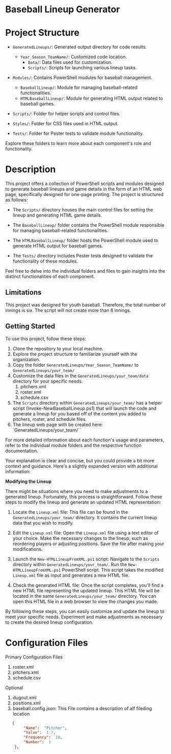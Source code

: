 # Baseball Lineup Generator

# Project Structure

- `GeneratedLineups/`: Generated output directory for code results.
  - `Year_Season_TeamName/`: Customized code location.
    - `Data/`: Data files used for customization.
    - `Scripts/`: Scripts for launching various lineup tasks.

- `Modules/`: Contains PowerShell modules for baseball management.
  - `BaseballLineup/`: Module for managing baseball-related functionalities.
  - `HTMLBaseballLineup/`: Module for generating HTML output related to baseball games.

- `Scripts/`: Folder for helper scripts and control files.
- `Styles/`: Folder for CSS files used in HTML output.
- `Tests/`: Folder for Pester tests to validate module functionality.

Explore these folders to learn more about each component's role and functionality.

# Description

This project offers a collection of PowerShell scripts and modules designed to generate baseball lineups and game details in the form of an HTML web page, specifically designed for one-page printing. The project is structured as follows:

- The `Scripts/` directory houses the main control files for setting the lineup and generating HTML game details.

- The `BaseballLineup/` folder contains the PowerShell module responsible for managing baseball-related functionalities.

- The `HTMLBaseballLineup/` folder hosts the PowerShell module used to generate HTML output for baseball games.

- The `Tests/` directory includes Pester tests designed to validate the functionality of these modules.

Feel free to delve into the individual folders and files to gain insights into the distinct functionalities of each component.

## Limitations
This project was designed for youth baseball. Therefore, the total number of innings is six. The script will not create more than 6 innings. 

## Getting Started

To use this project, follow these steps:

1. Clone the repository to your local machine.
2. Explore the project structure to familiarize yourself with the organization.
3. Copy the folder `GeneratedLineups/Year_Season_TeamName/` to `GeneratedLineups/your_team/`
3. Customize the data files in the `GeneratedLineups/your_team/data` directory for your specific needs.
    1. pitchers.xml
    2. roster.xml
    3. schedule.csv
4. The `Scripts` directory within `GeneratedLineups/your_team/` has a helper script (Invoke-NewBaseballLineup.ps1) that will launch the code and generate a lineup for you based off of the content you added to pitchers, roster, and schedule files. 
5. The lineup web page with be created here: `GeneratedLineups/your_team/``

For more detailed information about each function's usage and parameters, refer to the individual module folders and the respective function documentation.

Your explanation is clear and concise, but you could provide a bit more context and guidance. Here's a slightly expanded version with additional information:

**Modifying the Lineup**

There might be situations where you need to make adjustments to a generated lineup. Fortunately, this process is straightforward. Follow these steps to modify the lineup and generate an updated HTML representation:

1. Locate the `Lineup.xml` file: This file can be found in the `GeneratedLineups/your_team/` directory. It contains the current lineup data that you wish to modify.

2. Edit the `Lineup.xml` file: Open the `Lineup.xml` file using a text editor of your choice. Make the necessary changes to the lineup, such as reordering players or adjusting positions. Save the file after making your modifications.

3. Launch the `New-HTMLLineupFromXML.ps1` script: Navigate to the `Scripts` directory within `GeneratedLineups/your_team/`. Run the `New-HTMLLineupFromXML.ps1` PowerShell script. This script takes the modified `Lineup.xml` file as input and generates a new HTML file.

4. Check the generated HTML file: Once the script completes, you'll find a new HTML file representing the updated lineup. This HTML file will be located in the same `GeneratedLineups/your_team/` directory. You can open this HTML file in a web browser to view the changes you made.

By following these steps, you can easily customize and update the lineup to meet your specific needs. Experiment and make adjustments as necessary to create the desired lineup configuration.

# Configuration Files
Primary Configuration Files
1.  roster.xml
2.  pitchers.xml
3.  schedule.csv

Optional 
1.  dugout.xml
2.  positions.xml
3.  baseball.config.json: This File contains a description of alf fileding location
```json
   {
        "Name":  "Pitcher",
        "Value":  1.7,
        "Frequency":  10,
        "Number":  1
    },
```
